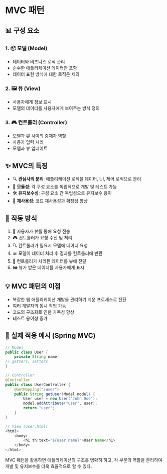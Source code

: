 # MVC 패턴
## 📊 구성 요소

### 1. 📦 모델 (Model)

- 데이터와 비즈니스 로직 관리
- 순수한 애플리케이션 데이터만 포함
- 데이터 표현 방식에 대한 로직은 제외

### 2. 🖼️ 뷰 (View)

- 사용자에게 정보 표시
- 모델의 데이터를 사용자에게 보여주는 방식 정의

### 3. 🎮 컨트롤러 (Controller)

- 모델과 뷰 사이의 중재자 역할
- 사용자 입력 처리
- 모델과 뷰 업데이트

## ✨ MVC의 특징

- 🔍 **관심사의 분리**: 애플리케이션 로직을 데이터, UI, 제어 로직으로 분리
- 🧩 **모듈성**: 각 구성 요소를 독립적으로 개발 및 테스트 가능
- 🛠️ **유지보수성**: 구성 요소 간 독립성으로 유지보수 용이
- 🔄 **재사용성**: 코드 재사용성과 확장성 향상

## 🔄 작동 방식

1. 👤 사용자가 뷰를 통해 요청 전송
2. 🎮 컨트롤러가 요청 수신 및 처리
3. 🔍 컨트롤러가 필요시 모델에 데이터 요청
4. 📊 모델이 데이터 처리 후 결과를 컨트롤러에 반환
5. 🔗 컨트롤러가 처리된 데이터를 뷰에 전달
6. 🖼️ 뷰가 받은 데이터를 사용자에게 표시

## 💡 MVC 패턴의 이점

- 복잡한 웹 애플리케이션 개발을 관리하기 쉬운 프로세스로 전환
- 여러 개발자의 동시 작업 가능
- 코드의 구조화로 인한 가독성 향상
- 테스트 용이성 증가

## 🚀 실제 적용 예시 (Spring MVC)

```java
// Model
public class User {
    private String name;
// getters, setters
}

// Controller
@Controller
public class UserController {
    @GetMapping("/user")
    public String getUser(Model model) {
        User user = new User("John Doe");
        model.addAttribute("user", user);
        return "user";
    }
}

// View (user.html)
<html>
    <body>
        <h1 th:text="${user.name}">User Name</h1>
    </body>
</html>
```

MVC 패턴을 활용하면 애플리케이션의 구조를 명확히 하고, 각 부분의 역할을 분리하여 개발 및 유지보수를 더욱 효율적으로 할 수 있다.